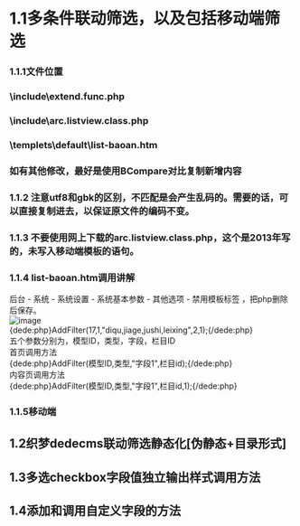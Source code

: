 # 1.1多条件联动筛选，以及包括移动端筛选
### 1.1.1文件位置
### \include\extend.func.php
### \include\arc.listview.class.php
### \templets\default\list-baoan.htm
### 如有其他修改，最好是使用BCompare对比复制新增内容
### 1.1.2 注意utf8和gbk的区别，不匹配是会产生乱码的。需要的话，可以直接复制进去，以保证原文件的编码不变。
### 1.1.3 不要使用网上下载的arc.listview.class.php，这个是2013年写的，未写入移动端模板的语句。
### 1.1.4 list-baoan.htm调用讲解
后台 - 系统 - 系统设置 - 系统基本参数 - 其他选项 - 禁用模板标签 ，把php删除后保存。<br/>
 ![image](https://raw.githubusercontent.com/luobo157/dedecms/main/1.%E7%AD%9B%E9%80%89/%E5%88%A0%E9%99%A4%E7%A6%81%E7%94%A8PHP%E6%A8%A1%E6%9D%BF%E6%A0%87%E7%AD%BE.png) <br/>
{dede:php}AddFilter(17,1,"diqu,jiage,jushi,leixing",2,1);{/dede:php}<br/>
五个参数分别为，模型ID，类型，字段，栏目ID<br/>
首页调用方法<br/>
{dede:php}AddFilter(模型ID,类型,"字段1",栏目id);{/dede:php}<br/>
内容页调用方法<br/>
{dede:php}AddFilter(模型ID,类型,"字段1",栏目id,1);{/dede:php}<br/>

### 1.1.5移动端


## 1.2织梦dedecms联动筛选静态化[伪静态+目录形式]
## 1.3多选checkbox字段值独立输出样式调用方法
## 1.4添加和调用自定义字段的方法
